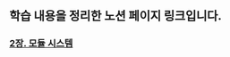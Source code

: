 ## 학습 내용을 정리한 노션 페이지 링크입니다.
### [2장. 모듈 시스템](https://observant-colt-711.notion.site/2-99e76250efc5488abac1b3cc30c0d480)

